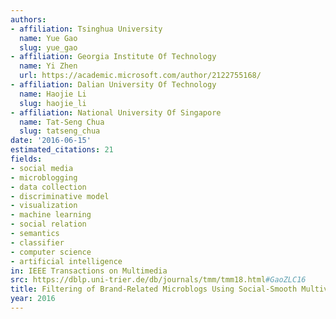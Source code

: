 ```yaml
---
authors:
- affiliation: Tsinghua University
  name: Yue Gao
  slug: yue_gao
- affiliation: Georgia Institute Of Technology
  name: Yi Zhen
  url: https://academic.microsoft.com/author/2122755168/
- affiliation: Dalian University Of Technology
  name: Haojie Li
  slug: haojie_li
- affiliation: National University Of Singapore
  name: Tat-Seng Chua
  slug: tatseng_chua
date: '2016-06-15'
estimated_citations: 21
fields:
- social media
- microblogging
- data collection
- discriminative model
- visualization
- machine learning
- social relation
- semantics
- classifier
- computer science
- artificial intelligence
in: IEEE Transactions on Multimedia
src: https://dblp.uni-trier.de/db/journals/tmm/tmm18.html#GaoZLC16
title: Filtering of Brand-Related Microblogs Using Social-Smooth Multiview Embedding
year: 2016
---
```

